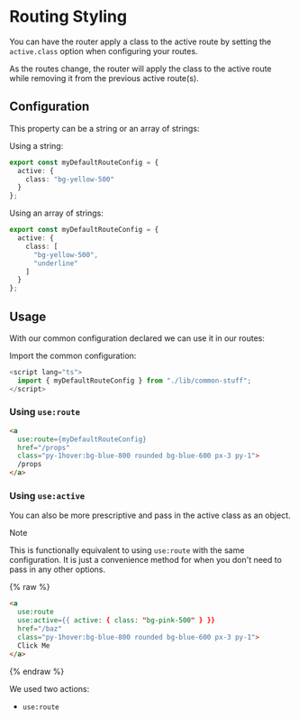 # Routing Styling

You can have the router apply a class to the active route by setting the `active.class` option
when configuring your routes.

As the routes change, the router will apply the class to the active route while removing it from the previous active route(s).

## Configuration

This property can be a string or an array of strings:

Using a string:

```ts
export const myDefaultRouteConfig = {
  active: {
    class: "bg-yellow-500"
  }
};
```

Using an array of strings:

```ts
export const myDefaultRouteConfig = {
  active: {
    class: [
      "bg-yellow-500",
      "underline"
    ]
  }
};
```

## Usage

With our common configuration declared we can use it in our routes:

Import the common configuration:

```ts
<script lang="ts">
  import { myDefaultRouteConfig } from "./lib/common-stuff";
</script>
```

### Using `use:route`

```html
<a
  use:route={myDefaultRouteConfig}
  href="/props"
  class="py-1hover:bg-blue-800 rounded bg-blue-600 px-3 py-1">
  /props
</a>
```

### Using `use:active`

You can also be more prescriptive and pass in the active class as an object.

> [!NOTE]
> This is functionally equivalent to using `use:route` with the same configuration.
> It is just a convenience method for when you don't need to pass in any other options.

{% raw %}

```html
<a
  use:route
  use:active={{ active: { class: "bg-pink-500" } }}
  href="/baz"
  class="py-1hover:bg-blue-800 rounded bg-blue-600 px-3 py-1">
  Click Me
</a>
```

{% endraw %}

We used two actions:

- `use:route`
